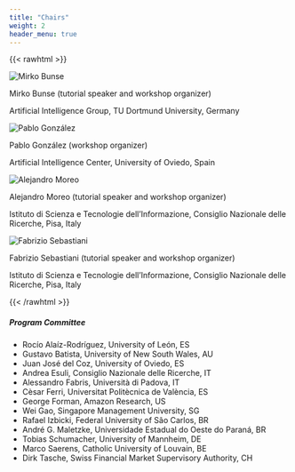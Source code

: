 ```yaml
---
title: "Chairs"
weight: 2
header_menu: true
---
```

{{< rawhtml >}}


<section class="organizers">
  <img src="https://www-ai.cs.tu-dortmund.de/MG_4302Q_small.jpg?self=%24fvx0vwks8w&part=data" alt="Mirko Bunse" class="profile-pic">
  <div class="organizer-info">
  <p id="mirko-bunse" class="organizer-name">Mirko Bunse (tutorial speaker and workshop organizer)</p>
  <p id="artificial-intelligence-center-university-of-oviedo-spain">Artificial Intelligence Group, TU Dortmund University, Germany</p>
  </div>
</section>

<section class="organizers">

  <img src="https://scholar.googleusercontent.com/citations?view_op=view_photo&amp;user=09PnhhoAAAAJ&amp;citpid=1" alt="Pablo González" class="profile-pic"></p>
  <div class="organizer-info" >
    <p id="pablo-gonzlez" class="organizer-name">Pablo González (workshop organizer)</p>
    <p id="artificial-intelligence-center-university-of-oviedo-spain-1">Artificial Intelligence Center, University of Oviedo, Spain</p>
  </div>
</section>

<section class="organizers">

  <img src="https://scholar.googleusercontent.com/citations?view_op=view_photo&amp;user=4RIy5E4AAAAJ&amp;citpid=7" alt="Alejandro Moreo" class="profile-pic">
  <div class="organizer-info">
    <p id="alejandro-moreo" class="organizer-name">Alejandro Moreo (tutorial speaker and workshop organizer)</p>
    <p id="istituto-di-scienza-e-tecnologie-dellinformazione-consiglio-nazionale-delle-ricerche-pisa-italy">Istituto di Scienza e Tecnologie dell’Informazione, Consiglio Nazionale delle Ricerche, Pisa, Italy</p>
  </div>
</section>

<section class="organizers">
  <img src="https://scholar.googleusercontent.com/citations?view_op=view_photo&amp;user=WZBcZV4AAAAJ&amp;citpid=33" alt="Fabrizio Sebastiani" class="profile-pic">
  <div class="organizer-info">
    <p id="fabrizio-sebastiani" class="organizer-name">Fabrizio Sebastiani (tutorial speaker and workshop organizer)</h3>
    <p id="istituto-di-scienza-e-tecnologie-dellinformazione-consiglio-nazionale-delle-ricerche-pisa-italy-1">Istituto di Scienza e Tecnologie dell’Informazione, Consiglio Nazionale delle Ricerche, Pisa, Italy</p>
    </div>
</section>


{{< /rawhtml >}}


##### Program Committee

* Rocío Alaíz-Rodríguez, University of León, ES
* Gustavo Batista, University of New South Wales, AU
* Juan José del Coz, University of Oviedo, ES
* Andrea Esuli, Consiglio Nazionale delle Ricerche, IT
* Alessandro Fabris, Università di Padova, IT
* Cèsar Ferri, Universitat Politècnica de València, ES
* George Forman, Amazon Research, US
* Wei Gao, Singapore Management University, SG
* Rafael Izbicki, Federal University of São Carlos, BR
* André G. Maletzke, Universidade Estadual do Oeste do Paraná, BR
* Tobias Schumacher, University of Mannheim, DE
* Marco Saerens, Catholic University of Louvain, BE
* Dirk Tasche, Swiss Financial Market Supervisory Authority, CH
